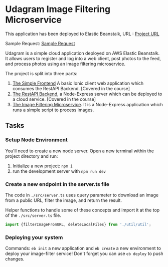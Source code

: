 # Udagram Image Filtering Microservice

This application has been deployed to Elastic Beanstalk, URL : 
[Project URL](http://udacity-image-filter-api-dev.us-east-1.elasticbeanstalk.com/)


Sample Request:
[Sample Request](http://udacity-image-filter-api-dev.us-east-1.elasticbeanstalk.com/filteredimage?image_url=https://dev-to-uploads.s3.amazonaws.com/uploads/articles/fbsvcwqnj5mgkzuwy24r.png)






Udagram is a simple cloud application deployed on AWS Elastic Beanstalk. It allows users to register and log into a web client, post photos to the feed, and process photos using an image filtering microservice.

The project is split into three parts:
1. [The Simple Frontend](https://github.com/udacity/cloud-developer/tree/master/course-02/exercises/udacity-c2-frontend)
A basic Ionic client web application which consumes the RestAPI Backend. [Covered in the course]
2. [The RestAPI Backend](https://github.com/udacity/cloud-developer/tree/master/course-02/exercises/udacity-c2-restapi), a Node-Express server which can be deployed to a cloud service. [Covered in the course]
3. [The Image Filtering Microservice](https://github.com/udacity/cloud-developer/tree/master/course-02/project/image-filter-starter-code). It is a Node-Express application which runs a simple script to process images. 

## Tasks

### Setup Node Environment

You'll need to create a new node server. Open a new terminal within the project directory and run:

1. Initialize a new project: `npm i`
2. run the development server with `npm run dev`

### Create a new endpoint in the server.ts file

The code  in `./src/server.ts`  uses query parameter to download an image from a public URL, filter the image, and return the result.

Helper functions to handle some of these concepts and  import it at the top of the `./src/server.ts`  file.

```typescript
import {filterImageFromURL, deleteLocalFiles} from './util/util';
```

### Deploying your system

Commands:  `eb init` a new application and `eb create` a new environment to deploy your image-filter service! Don't forget you can use `eb deploy` to push changes.
